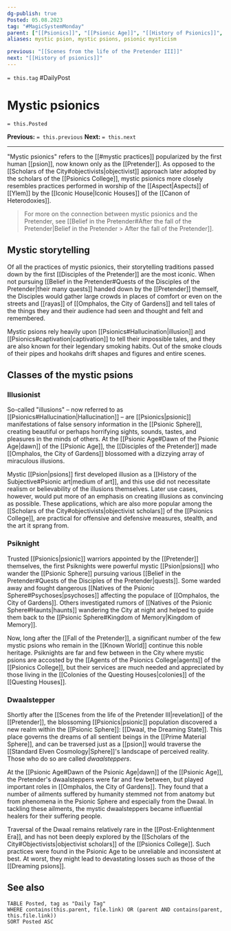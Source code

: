 ```yaml
---
dg-publish: true
Posted: 05.08.2023
tag: "#MagicSystemMonday"
parent: ["[[Psionics]]", "[[Psionic Age]]", "[[History of Psionics]]", "[[Disciples of the Pretender]]", "[[Psion]]", "[[Belief in the Pretender]]"]
aliases: mystic psion, mystic psions, psionic mysticism

previous: "[[Scenes from the life of the Pretender III]]"
next: "[[History of psionics]]"
---
```

`= this.tag` #DailyPost 
# Mystic psionics
`= this.Posted`

**Previous:** `= this.previous`
**Next:** `= this.next`

---

"Mystic psionics" refers to the [[#mystic practices]] popularized by the first human [[psion]], now known only as the [[Pretender]]. As opposed to the [[Scholars of the City#objectivists|objectivist]] approach later adopted by the scholars of the [[Psionics College]], mystic psionics more closely resembles practices performed in worship of the [[Aspect|Aspects]] of [[Ylem]] by the [[Iconic House|Iconic Houses]] of the [[Canon of Heterodoxies]].

> For more on the connection between mystic psionics and the Pretender, see [[Belief in the Pretender#After the fall of the Pretender|Belief in the Pretender > After the fall of the Pretender]].

## Mystic storytelling

Of all the practices of mystic psionics, their storytelling traditions passed down by the first [[Disciples of the Pretender]] are the most iconic. When not pursuing [[Belief in the Pretender#Quests of the Disciples of the Pretender|their many quests]] handed down by the [[Pretender]] themself, the Disciples would gather large crowds in places of comfort or even on the streets and [[rayas]] of [[Omphalos, the City of Gardens]] and tell tales of the things they and their audience had seen and thought and felt and remembered.

Mystic psions rely heavily upon [[Psionics#Hallucination|illusion]] and [[Psionics#captivation|captivation]] to tell their impossible tales, and they are also known for their legendary smoking habits. Out of the smoke clouds of their pipes and hookahs drift shapes and figures and entire scenes.

## Classes of the mystic psions

### Illusionist

So-called "illusions" – now referred to as [[Psionics#Hallucination|Hallucination]] – are [[Psionics|psionic]] manifestations of false sensory information in the [[Psionic Sphere]], creating beautiful or perhaps horrifying sights, sounds, tastes, and pleasures in the minds of others. At the [[Psionic Age#Dawn of the Psionic Age|dawn]] of the [[Psionic Age]], the [[Disciples of the Pretender]] made [[Omphalos, the City of Gardens]] blossomed with a dizzying array of miraculous illusions.

Mystic [[Psion|psions]] first developed illusion as a [[History of the Subjective#Psionic art|medium of art]], and this use did not necessitate realism or believability of the illusions themselves. Later use cases, however, would put more of an emphasis on creating illusions as convincing as possible. These applications, which are also more popular among the [[Scholars of the City#objectivists|objectivist scholars]] of the [[Psionics College]], are practical for offensive and defensive measures, stealth, and the art it sprang from.

### Psiknight

Trusted [[Psionics|psionic]] warriors appointed by the [[Pretender]] themselves, the first Psiknights were powerful mystic [[Psion|psions]] who wander the [[Psionic Sphere]] pursuing various [[Belief in the Pretender#Quests of the Disciples of the Pretender|quests]]. Some warded away and fought dangerous [[Natives of the Psionic Sphere#Psychoses|psychoses]] affecting the populace of [[Omphalos, the City of Gardens]]. Others investigated rumors of [[Natives of the Psionic Sphere#Haunts|haunts]] wandering the City at night and helped to guide them back to the [[Psionic Sphere#Kingdom of Memory|Kingdom of Memory]].

Now, long after the [[Fall of the Pretender]], a significant number of the few mystic psions who remain in the [[Known World]] continue this noble heritage. Psiknights are far and few between in the City where mystic psions are accosted by the [[Agents of the Psionics College|agents]] of the [[Psionics College]], but their services are much needed and appreciated by those living in the [[Colonies of the Questing Houses|colonies]] of the [[Questing Houses]].

### Dwaalstepper

Shortly after the [[Scenes from the life of the Pretender III|revelation]] of the [[Pretender]], the blossoming [[Psionics|psionic]] population discovered a new realm within the [[Psionic Sphere]]: [[Dwaal, the Dreaming State]]. This place governs the dreams of all sentient beings in the [[Prime Material Sphere]], and can be traversed just as a [[psion]] would traverse the [[Standard Elven Cosmology|Sphere]]'s landscape of perceived reality. Those who do so are called *dwaalsteppers*.

At the [[Psionic Age#Dawn of the Psionic Age|dawn]] of the [[Psionic Age]], the Pretender's dwaalsteppers were far and few between, but played important roles in [[Omphalos, the City of Gardens]]. They found that a number of ailments suffered by humanity stemmed not from anatomy but from phenomena in the Psionic Sphere and especially from the Dwaal. In tackling these ailments, the mystic dwaalsteppers became influential healers for their suffering people.

Traversal of the Dwaal remains relatively rare in the [[Post-Enlightenment Era]], and has not been deeply explored by the [[Scholars of the City#Objectivists|objectivist scholars]] of the [[Psionics College]]. Such practices were found in the Psionic Age to be unreliable and inconsistent at best. At worst, they might lead to devastating losses such as those of the [[Dreaming psions]].

## See also

```dataview
TABLE Posted, tag as "Daily Tag"
WHERE contains(this.parent, file.link) OR (parent AND contains(parent, this.file.link))
SORT Posted ASC
```